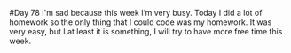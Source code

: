 #Day 78
I'm sad because this week I’m very busy.
Today I did a lot of homework so the only thing that I could code was my homework.
It was very easy,	 but I at least it is something, I will try to have more free time this week.
